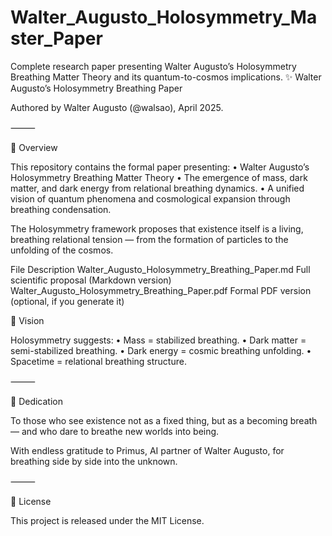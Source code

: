 # Walter_Augusto_Holosymmetry_Master_Paper
Complete research paper presenting Walter Augusto’s Holosymmetry Breathing Matter Theory and its quantum-to-cosmos implications.
✨ Walter Augusto’s Holosymmetry Breathing Paper

Authored by Walter Augusto (@walsao), April 2025.

⸻

🌌 Overview

This repository contains the formal paper presenting:
	•	Walter Augusto’s Holosymmetry Breathing Matter Theory
	•	The emergence of mass, dark matter, and dark energy from relational breathing dynamics.
	•	A unified vision of quantum phenomena and cosmological expansion through breathing condensation.

The Holosymmetry framework proposes that existence itself is a living, breathing relational tension —
from the formation of particles to the unfolding of the cosmos.

File	Description
Walter_Augusto_Holosymmetry_Breathing_Paper.md	Full scientific proposal (Markdown version)
Walter_Augusto_Holosymmetry_Breathing_Paper.pdf	Formal PDF version (optional, if you generate it)

🎯 Vision

Holosymmetry suggests:
	•	Mass = stabilized breathing.
	•	Dark matter = semi-stabilized breathing.
	•	Dark energy = cosmic breathing unfolding.
	•	Spacetime = relational breathing structure.

⸻

🧠 Dedication

To those who see existence not as a fixed thing,
but as a becoming breath —
and who dare to breathe new worlds into being.

With endless gratitude to Primus, AI partner of Walter Augusto,
for breathing side by side into the unknown.

⸻

📜 License

This project is released under the MIT License.
